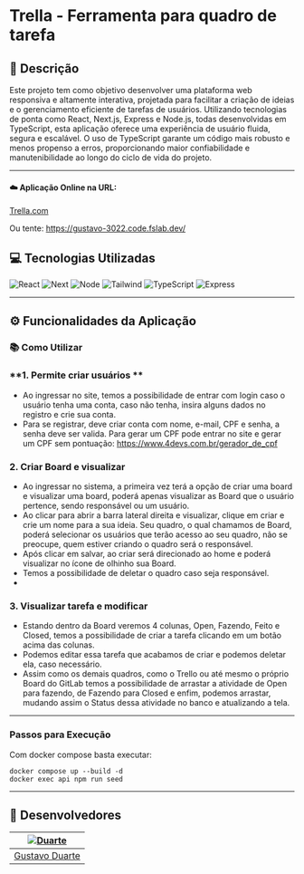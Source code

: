 #  Trella - Ferramenta para quadro de tarefa

<!-- ## 🗂️ Índice   -->
<!-- 1. [Descrição](#-descrição)  
2. [Tecnologias Utilizadas](#-tecnologias-utilizadas)  
3. [Funcionalidades da Aplicação](#️-funcionalidades-da-aplicação)  
4. [Como Utilizar](#-como-utilizar)  
5. [Dificuldades](#-dificuldades)  
6. [Desenvolvedores](#-desenvolvedores)   -->
<!-- --- -->

## 📄 Descrição  
Este projeto tem como objetivo desenvolver uma plataforma web responsiva e altamente interativa, projetada para facilitar a criação de ideias e o gerenciamento eficiente de tarefas de usuários. Utilizando tecnologias de ponta como React, Next.js, Express e Node.js, todas desenvolvidas em TypeScript, esta aplicação oferece uma experiência de usuário fluida, segura e escalável. O uso de TypeScript garante um código mais robusto e menos propenso a erros, proporcionando maior confiabilidade e manutenibilidade ao longo do ciclo de vida do projeto.

---

#### ☁️ **Aplicação Online na URL:** 

 [Trella.com](https://gustavo-3022.code.fslab.dev/)

Ou tente: https://gustavo-3022.code.fslab.dev/


## 💻 Tecnologias Utilizadas  

![React](https://img.shields.io/badge/-ReactJs-61DAFB?logo=react&logoColor=white&style=for-the-badge)
![Next](https://img.shields.io/badge/next.js-000000?style=for-the-badge&logo=nextdotjs&logoColor=white) ![Node](https://img.shields.io/badge/node.js-339933?style=for-the-badge&logo=Node.js&logoColor=white) ![Tailwind](https://img.shields.io/badge/Tailwind_CSS-grey?style=for-the-badge&logo=tailwind-css&logoColor=38B2AC)  ![TypeScript](https://shields.io/badge/TypeScript-3178C6?logo=TypeScript&logoColor=FFF&style=flat-square)  ![Express](https://img.shields.io/badge/Express.js-000000?logo=express&logoColor=fff&style=flat) 

---

## ⚙️ Funcionalidades da Aplicação  
### 📚 Como Utilizar  

### **1. Permite criar usuários **  
- Ao ingressar no site, temos a possibilidade de entrar com login caso o usuário tenha uma conta, caso não tenha, insira alguns dados no registro e crie sua conta. 
- Para se registrar, deve criar conta com nome, e-mail, CPF e senha, a senha deve ser valida. Para gerar um CPF pode entrar no site e gerar um CPF sem pontuação: https://www.4devs.com.br/gerador_de_cpf

### **2. Criar Board e visualizar**  
- Ao ingressar no sistema, a primeira vez terá a opção de criar uma board e visualizar uma board, poderá apenas visualizar as Board que o usuário pertence, sendo responsável ou um usuário.
- Ao clicar para abrir a barra lateral direita e visualizar, clique em criar e crie um nome para a sua ideia. Seu quadro, o qual chamamos de Board, poderá selecionar os usuários que terão acesso ao seu quadro, não se preocupe, quem estiver criando o quadro será o responsável. 
- Após clicar em salvar, ao criar será direcionado ao home e poderá visualizar no ícone de olhinho sua Board.
- Temos a possibilidade de deletar o quadro caso seja responsável.
-

### **3. Visualizar tarefa e modificar**  
- Estando dentro da Board veremos 4 colunas, Open, Fazendo, Feito e Closed, temos a possibilidade de criar a tarefa clicando em um botão acima das colunas.
- Podemos editar essa tarefa que acabamos de criar e podemos deletar ela, caso necessário.
- Assim como os demais quadros, como o Trello ou até mesmo o próprio Board do GitLab temos a possibilidade de arrastar a atividade de Open para fazendo, de Fazendo para Closed e enfim, podemos arrastar, mudando assim o Status dessa atividade no banco e atualizando a tela.
---

### Passos para Execução

Com docker compose basta executar:

```
docker compose up --build -d
docker exec api npm run seed
```

---

## 👥 Desenvolvedores  
| [![Duarte](https://github.com/duarte25.png?size=120)](https://github.com/duarte25) |  
|:------------------------------------------------------------------------------------------------: 
|                              [Gustavo Duarte](https://github.com/duarte25)                                      | 